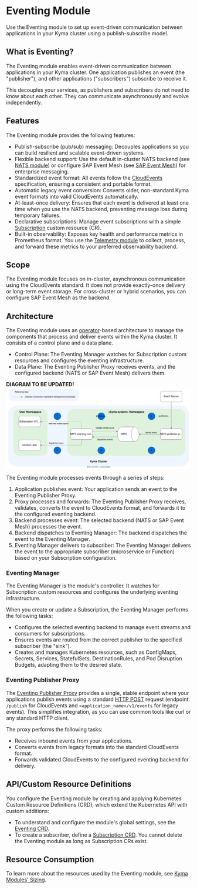 # Eventing Module

Use the Eventing module to set up event-driven communication between applications in your Kyma cluster using a publish-subscribe model.

## What is Eventing?

The Eventing module enables event-driven communication between applications in your Kyma cluster. One application publishes an event (the "publisher"), and other applications ("subscribers") subscribe to receive it.

This decouples your services, as publishers and subscribers do not need to know about each other. They can communicate asynchronously and evolve independently.

## Features

The Eventing module provides the following features:

- Publish-subscribe (pub/sub) messaging: Decouples applications so you can build resilient and scalable event-driven systems.
- Flexible backend support: Use the default in-cluster NATS backend (see [NATS module](https://kyma-project.io/#/nats-manager/user/README)) or configure SAP Event Mesh (see [SAP Event Mesh](https://help.sap.com/docs/event-mesh/event-mesh/what-is-sap-event-mesh?version=Cloud&locale=en-US)) for enterprise messaging.
- Standardized event format: All events follow the [CloudEvents](https://cloudevents.io/) specification, ensuring a consistent and portable format.
- Automatic legacy event conversion: Converts older, non-standard Kyma event formats into valid CloudEvents automatically.
- At-least-once delivery: Ensures that each event is delivered at least one time when you use the NATS backend, preventing message loss during temporary failures.
- Declarative subscriptions: Manage event subscriptions with a simple [Subscription](./resources/subscription-cr.md) custom resource (CR).
- Built-in observability: Exposes key health and performance metrics in Prometheus format. You use the [Telemetry module](https://kyma-project.io/#/telemetry-manager/user/README) to collect, process, and forward these metrics to your preferred observability backend.

## Scope

The Eventing module focuses on in-cluster, asynchronous communication using the CloudEvents standard. It does not provide exactly-once delivery or long-term event storage. For cross-cluster or hybrid scenarios, you can configure SAP Event Mesh as the backend.

## Architecture

The Eventing module uses an [operator](https://kubernetes.io/docs/concepts/extend-kubernetes/operator/)-based architecture to manage the components that process and deliver events within the Kyma cluster. It consists of a control plane and a data plane.

- Control Plane: The Eventing Manager watches for Subscription custom resources and configures the eventing infrastructure.
- Data Plane: The Eventing Publisher Proxy receives events, and the configured backend (NATS or SAP Event Mesh) delivers them.

**DIAGRAM TO BE UPDATED!**
![Eventing flow](../assets/evnt-architecture.svg)

<!-- 
1. The Eventing Manager watches the Subscription custom resource. It detects if there are any new incoming events.

2. The Eventing Manager creates an infrastructure for the NATS server.

3. An event source publishes events to the Eventing Publisher Proxy.

4. The Eventing Publisher Proxy sends events to the NATS server.

5. The NATS server dispatches events to the Eventing Manager.

6. The Eventing Manager dispatches events to subscribers (microservices or Functions).-->

The Eventing module processes events through a series of steps:

1. Application publishes event: Your application sends an event to the Eventing Publisher Proxy.
2. Proxy processes and forwards: The Eventing Publisher Proxy receives, validates, converts the event to CloudEvents format, and forwards it to the configured eventing backend.
3. Backend processes event: The selected backend (NATS or SAP Event Mesh) processes the event.
4. Backend dispatches to Eventing Manager: The backend dispatches the event to the Eventing Manager.
5. Eventing Manager delivers to subscriber: The Eventing Manager delivers the event to the appropriate subscriber (microservice or Function) based on your Subscription configuration.

### Eventing Manager

The Eventing Manager is the module's controller. It watches for Subscription custom resources and configures the underlying eventing infrastructure.

When you create or update a Subscription, the Eventing Manager performs the following tasks:

- Configures the selected eventing backend to manage event streams and consumers for subscriptions.
- Ensures events are routed from the correct publisher to the specified subscriber (the "sink").
- Creates and manages Kubernetes resources, such as ConfigMaps, Secrets, Services, StatefulSets, DestinationRules, and Pod Disruption Budgets, adapting them to the desired state.

### Eventing Publisher Proxy

The [Eventing Publisher Proxy](https://github.com/kyma-project/eventing-publisher-proxy) provides a single, stable endpoint where your applications publish events using a standard [HTTP POST](https://www.w3schools.com/tags/ref_httpmethods.asp) request (endpoint: `/publish` for CloudEvents and `<application_name>/v1/events` for legacy events). This simplifies integration, as you can use common tools like curl or any standard HTTP client. 

The proxy performs the following tasks:

- Receives inbound events from your applications.
- Converts events from legacy formats into the standard CloudEvents format.
- Forwards validated CloudEvents to the configured eventing backend for delivery.

## API/Custom Resource Definitions

You configure the Eventing module by creating and applying Kubernetes Custom Resource Definitions (CRD), which extend the Kubernetes API with custom additions:

- To understand and configure the module's global settings, see the [Eventing CRD](./resources/eventing-cr.md).
- To create a subscriber, define a [Subscription CRD](./resources/subscription-cr.md). You cannot delete the Eventing module as long as Subscription CRs exist.

## Resource Consumption

To learn more about the resources used by the Eventing module, see [Kyma Modules' Sizing](https://help.sap.com/docs/btp/sap-business-technology-platform/kyma-modules-sizing?locale=en-US&version=Cloud).

<!-- 
## Glossary

- **Event Types**
  - `CloudEvents`: Events that conform to the [CloudEvents specification](https://cloudevents.io/) - a common specification for describing event data. The specification is currently under [CNCF](https://www.cncf.io/).
    <= explain this in **Event Naming and Formats**
  - `Legacy events` (deprecated): Events or messages published to Kyma that do not conform to the CloudEvents specification. All legacy events published to Kyma are converted to CloudEvents.
    <= explain this in **Event Naming and Formats**
- **Streams and Consumers**
  - `Streams`: A stream stores messages for the published events. Kyma uses only one stream, with _**file**_ storage, for all the events. You can configure the retention and delivery policies for the stream, depending on the use case.
    <= These terms describe the inner workings of the NATS backend. We should update the NATS Backend description in the Architecture topic to explain that a Kyma Subscription maps to a NATS Consumer, and that all events are stored in a single NATS Stream. This connects the user's declarative Subscription to the underlying system behavior.
  - `Consumers`: A consumer reads or consumes the messages from the stream. Kyma Subscription creates one consumer for each specified filter. Kyma uses push-based consumers.
      <= These terms describe the inner workings of the NATS backend. We should update the NATS Backend description in the Architecture topic to explain that a Kyma Subscription maps to a NATS Consumer, and that all events are stored in a single NATS Stream. This connects the user's declarative Subscription to the underlying system behavior.
- **Delivery Guarantees**
  - `at least once` delivery: With NATS JetStream, Kyma ensures that for each event published, all the subscribers subscribed to that event receive the event at least once.
    <= Mentioned in Features
  - `max bytes and discard policy`: NATS JetStream uses these configurations to ensure that no messages are lost when the storage is almost full. By default, Kyma ensures that no new messages are accepted when the storage reaches 90% capacity.
    <= should be mentioned in [Resource Consumption](https://help.sap.com/docs/btp/sap-business-technology-platform/kyma-modules-sizing?locale=en-US&version=Cloud).
     -->
